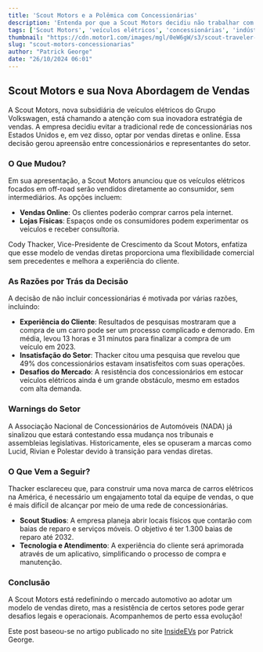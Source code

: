```yaml
---
title: 'Scout Motors e a Polêmica com Concessionárias'
description: 'Entenda por que a Scout Motors decidiu não trabalhar com concessionárias e as reações do setor.'
tags: ['Scout Motors', 'veículos elétricos', 'concessionárias', 'indústria automotiva', 'vendas diretas']
thumbnail: "https://cdn.motor1.com/images/mgl/0eW6gW/s3/scout-traveler-electric-suv.jpg"
slug: "scout-motors-concessionarias"
author: "Patrick George"
date: "26/10/2024 06:01"
---
```


## Scout Motors e sua Nova Abordagem de Vendas

A Scout Motors, nova subsidiária de veículos elétricos do Grupo Volkswagen, está chamando a atenção com sua inovadora estratégia de vendas. A empresa decidiu evitar a tradicional rede de concessionárias nos Estados Unidos e, em vez disso, optar por vendas diretas e online. Essa decisão gerou apreensão entre concessionários e representantes do setor.

### O Que Mudou?

Em sua apresentação, a Scout Motors anunciou que os veículos elétricos focados em off-road serão vendidos diretamente ao consumidor, sem intermediários. As opções incluem:

- **Vendas Online**: Os clientes poderão comprar carros pela internet.
- **Lojas Físicas**: Espaços onde os consumidores podem experimentar os veículos e receber consultoria.

Cody Thacker, Vice-Presidente de Crescimento da Scout Motors, enfatiza que esse modelo de vendas diretas proporciona uma flexibilidade comercial sem precedentes e melhora a experiência do cliente.

### As Razões por Trás da Decisão

A decisão de não incluir concessionárias é motivada por várias razões, incluindo:

- **Experiência do Cliente**: Resultados de pesquisas mostraram que a compra de um carro pode ser um processo complicado e demorado. Em média, levou 13 horas e 31 minutos para finalizar a compra de um veículo em 2023.
- **Insatisfação do Setor**: Thacker citou uma pesquisa que revelou que 49% dos concessionários estavam insatisfeitos com suas operações. 
- **Desafios do Mercado**: A resistência dos concessionários em estocar veículos elétricos ainda é um grande obstáculo, mesmo em estados com alta demanda.

### Warnings do Setor

A Associação Nacional de Concessionários de Automóveis (NADA) já sinalizou que estará contestando essa mudança nos tribunais e assembleias legislativas. Historicamente, eles se opuseram a marcas como Lucid, Rivian e Polestar devido à transição para vendas diretas.

### O Que Vem a Seguir?

Thacker esclareceu que, para construir uma nova marca de carros elétricos na América, é necessário um engajamento total da equipe de vendas, o que é mais difícil de alcançar por meio de uma rede de concessionárias.

- **Scout Studios**: A empresa planeja abrir locais físicos que contarão com baias de reparo e serviços móveis. O objetivo é ter 1.300 baias de reparo até 2032.
- **Tecnologia e Atendimento**: A experiência do cliente será aprimorada através de um aplicativo, simplificando o processo de compra e manutenção.

### Conclusão

A Scout Motors está redefinindo o mercado automotivo ao adotar um modelo de vendas direto, mas a resistência de certos setores pode gerar desafios legais e operacionais. Acompanhemos de perto essa evolução!  

Este post baseou-se no artigo publicado no site [InsideEVs](https://insideevs.com/news/738792/scout-motors-dealer-challenge-sales/) por Patrick George.
